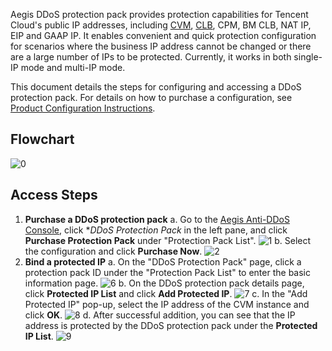 ﻿Aegis DDoS protection pack provides protection capabilities for Tencent Cloud's public IP addresses, including [CVM](https://cloud.tencent.com/doc/product/213/495), [CLB](https://cloud.tencent.com/doc/product/214/524), CPM, BM CLB, NAT IP, EIP and GAAP IP. It enables convenient and quick protection configuration for scenarios where the business IP address cannot be changed or there are a large number of IPs to be protected. Currently, it works in both single-IP mode and multi-IP mode.

This document details the steps for configuring and accessing a DDoS protection pack. For details on how to purchase a configuration, see [Product Configuration Instructions](https://cloud.tencent.com/document/product/685/18798).

## Flowchart
![0](https://main.qcloudimg.com/raw/56680ef9138fe084b097b0ca753b9636.png)

## Access Steps
1. **Purchase a DDoS protection pack**
a. Go to the [Aegis Anti-DDoS Console](https://console.cloud.tencent.com/gamesec), click **DDoS Protection Pack* in the left pane, and click **Purchase Protection Pack** under "Protection Pack List".
![1](https://i.imgur.com/TBrDbFu.png)
b. Select the configuration and click **Purchase Now**.
![2](https://i.imgur.com/R8NhTNf.png)
2. **Bind a protected IP**
a. On the "DDoS Protection Pack" page, click a protection pack ID under the "Protection Pack List" to enter the basic information page.
![6](https://i.imgur.com/0hr040S.png)
b. On the DDoS protection pack details page, click **Protected IP List** and click **Add Protected IP**.
![7](https://i.imgur.com/bHv4nvt.png)
c. In the "Add Protected IP" pop-up, select the IP address of the CVM instance and click **OK**.
![8](https://i.imgur.com/MmGjqdM.png)
d. After successful addition, you can see that the IP address is protected by the DDoS protection pack under the **Protected IP List**.
![9](https://i.imgur.com/FezkAQ5.png)
